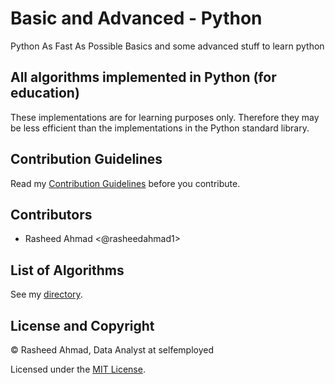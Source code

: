 # Basic and Advanced - Python
Python As Fast As Possible
Basics and some advanced stuff to learn python 

## All algorithms implemented in Python (for education)
These implementations are for learning purposes only. Therefore they may be less efficient than the implementations in the Python standard library.

## Contribution Guidelines
Read my [Contribution Guidelines](CONTRIBUTION.md) before you contribute.

## Contributors
- Rasheed Ahmad <@rasheedahmad1>

## List of Algorithms
See my [directory](DIRECTORY.md).

## License and Copyright
&copy; Rasheed Ahmad, Data Analyst at selfemployed

Licensed under the [MIT License](LICENSE).
